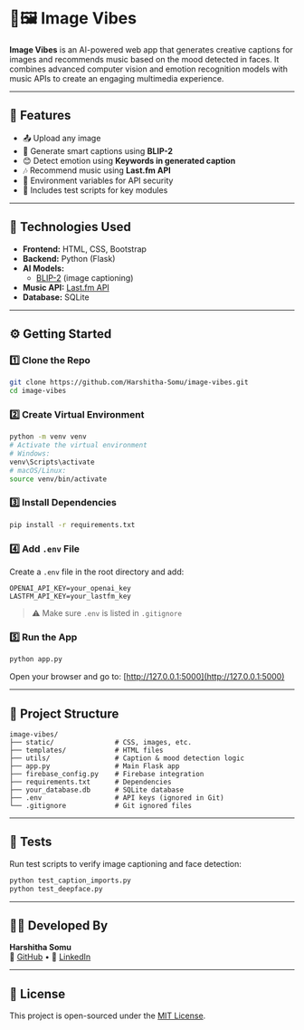 
# 🎵🖼️ Image Vibes

**Image Vibes** is an AI-powered web app that generates creative captions for images and recommends music based on the mood detected in faces. It combines advanced computer vision and emotion recognition models with music APIs to create an engaging multimedia experience.

---

## 🚀 Features

- 📤 Upload any image
- 📝 Generate smart captions using **BLIP-2**
- 😊 Detect emotion using **Keywords in generated caption**
- 🎶 Recommend music using **Last.fm API**
- 🔐 Environment variables for API security
- 🧪 Includes test scripts for key modules

---

## 🧠 Technologies Used

- **Frontend:** HTML, CSS, Bootstrap
- **Backend:** Python (Flask)
- **AI Models:** 
  - [BLIP-2](https://huggingface.co/Salesforce/blip2) (image captioning)
- **Music API:** [Last.fm API](https://www.last.fm/api)
- **Database:** SQLite


---

## ⚙️ Getting Started

### 1️⃣ Clone the Repo

```bash
git clone https://github.com/Harshitha-Somu/image-vibes.git
cd image-vibes
```

### 2️⃣ Create Virtual Environment

```bash
python -m venv venv
# Activate the virtual environment
# Windows:
venv\Scripts\activate
# macOS/Linux:
source venv/bin/activate
```

### 3️⃣ Install Dependencies

```bash
pip install -r requirements.txt
```

### 4️⃣ Add `.env` File

Create a `.env` file in the root directory and add:

```
OPENAI_API_KEY=your_openai_key
LASTFM_API_KEY=your_lastfm_key
```

> ⚠️ Make sure `.env` is listed in `.gitignore`

### 5️⃣ Run the App

```bash
python app.py
```

Open your browser and go to: [http://127.0.0.1:5000](http://127.0.0.1:5000)

---

## 📂 Project Structure

```
image-vibes/
├── static/               # CSS, images, etc.
├── templates/            # HTML files
├── utils/                # Caption & mood detection logic
├── app.py                # Main Flask app
├── firebase_config.py    # Firebase integration
├── requirements.txt      # Dependencies
├── your_database.db      # SQLite database
├── .env                  # API keys (ignored in Git)
└── .gitignore            # Git ignored files
```

---

## 🧪 Tests

Run test scripts to verify image captioning and face detection:

```bash
python test_caption_imports.py
python test_deepface.py
```

---

## 👩‍💻 Developed By

**Harshitha Somu**  
🔗 [GitHub](https://github.com/Harshitha-Somu) • 💼 [LinkedIn](#)

---

## 📃 License

This project is open-sourced under the [MIT License](LICENSE).

